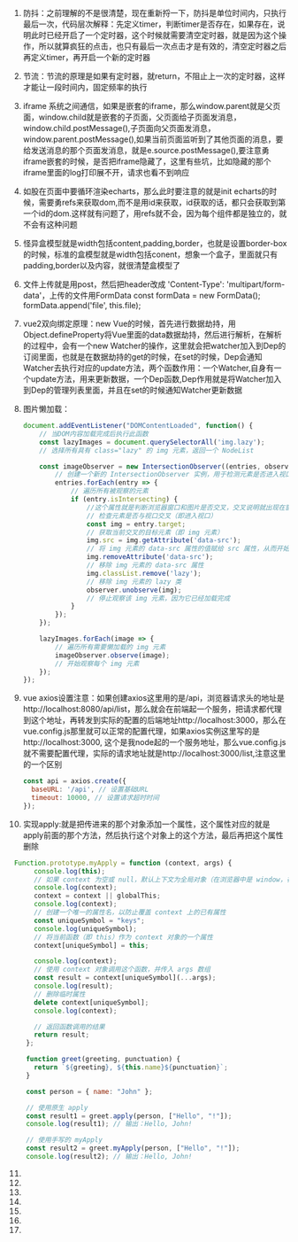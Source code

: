 1. 防抖：之前理解的不是很清楚，现在重新捋一下，防抖是单位时间内，只执行最后一次，代码层次解释：先定义timer，判断timer是否存在，如果存在，说明此时已经开启了一个定时器，这个时候就需要清空定时器，就是因为这个操作，所以就算疯狂的点击，也只有最后一次点击才是有效的，清空定时器之后再定义timer，再开启一个新的定时器

2. 节流：节流的原理是如果有定时器，就return，不阻止上一次的定时器，这样才能让一段时间内，固定频率的执行

3. iframe 系统之间通信，如果是嵌套的iframe，那么window.parent就是父页面，window.child就是嵌套的子页面，父页面给子页面发消息，window.child.postMessage(),子页面向父页面发消息，window.parent.postMessage(),如果当前页面监听到了其他页面的消息，要给发送消息的那个页面发消息，就是e.source.postMessage(),要注意勇iframe嵌套的时候，是否把iframe隐藏了，这里有些坑，比如隐藏的那个iframe里面的log打印展不开，请求也看不到响应

4. 如股在页面中要循环渲染echarts，那么此时要注意的就是init echarts的时候，需要勇refs来获取dom,而不是用id来获取，id获取的话，都只会获取到第一个id的dom.这样就有问题了，用refs就不会，因为每个组件都是独立的，就不会有这种问题

5. 怪异盒模型就是width包括content,padding,border，也就是设置border-box的时候，标准的盒模型就是width包括conent，想象一个盒子，里面就只有padding,border以及内容，就很清楚盒模型了

6. 文件上传就是用post，然后把header改成 'Content-Type': 'multipart/form-data'，上传的文件用FormData  const formData = new FormData();  formData.append('file', this.file);

7. vue2双向绑定原理：new Vue的时候，首先进行数据劫持，用Object.defineProperty将Vue里面的data数据劫持，然后进行解析，在解析的过程中，会有一个new Watcher的操作，这里就会把watcher加入到Dep的订阅里面，也就是在数据劫持的get的时候，在set的时候，Dep会通知Watcher去执行对应的update方法，两个函数作用：一个Watcher,自身有一个update方法，用来更新数据，一个Dep函数,Dep作用就是将Watcher加入到Dep的管理列表里面，并且在set的时候通知Watcher更新数据

8. 图片懒加载：

   ```js
   document.addEventListener("DOMContentLoaded", function() {
       // 当DOM内容加载完成后执行此函数
       const lazyImages = document.querySelectorAll('img.lazy');
       // 选择所有具有 class="lazy" 的 img 元素，返回一个 NodeList
   
       const imageObserver = new IntersectionObserver((entries, observer) => {
           // 创建一个新的 IntersectionObserver 实例，用于检测元素是否进入视口
           entries.forEach(entry => {
               // 遍历所有被观察的元素
               if (entry.isIntersecting) {
                   //这个属性就是判断浏览器窗口和图片是否交叉，交叉说明就出现在窗口里面了
                   // 检查元素是否与视口交叉（即进入视口）
                   const img = entry.target;
                   // 获取当前交叉的目标元素（即 img 元素）
                   img.src = img.getAttribute('data-src');
                   // 将 img 元素的 data-src 属性的值赋给 src 属性，从而开始加载真实图片
                   img.removeAttribute('data-src');
                   // 移除 img 元素的 data-src 属性
                   img.classList.remove('lazy');
                   // 移除 img 元素的 lazy 类
                   observer.unobserve(img);
                   // 停止观察该 img 元素，因为它已经加载完成
               }
           });
       });
   
       lazyImages.forEach(image => {
           // 遍历所有需要懒加载的 img 元素
           imageObserver.observe(image);
           // 开始观察每个 img 元素
       });
   });
   
   ```

9. vue axios设置注意：如果创建axios这里用的是/api，浏览器请求头的地址是http://localhost:8080/api/list，那么就会在前端起一个服务，把请求都代理到这个地址，再转发到实际的配置的后端地址http://localhost:3000，那么在vue.config.js那里就可以正常的配置代理，如果axios实例这里写的是http://localhost:3000, 这个是我node起的一个服务地址，那么vue.config.js 就不需要配置代理，实际的请求地址就是http://localhost:3000/list,注意这里的一个区别

   ```js
   const api = axios.create({
     baseURL: '/api', // 设置基础URL
     timeout: 10000, // 设置请求超时时间
   });
   ```

10. 实现apply:就是把传进来的那个对象添加一个属性，这个属性对应的就是apply前面的那个方法，然后执行这个对象上的这个方法，最后再把这个属性删除

   ```js
    Function.prototype.myApply = function (context, args) {
         console.log(this);
         // 如果 context 为空或 null，默认上下文为全局对象（在浏览器中是 window，在 Node.js 中是 global）
         console.log(context);
         context = context || globalThis;
         console.log(context);
         // 创建一个唯一的属性名，以防止覆盖 context 上的已有属性
         const uniqueSymbol = "keys";
         console.log(uniqueSymbol);
         // 将当前函数（即 this）作为 context 对象的一个属性
         context[uniqueSymbol] = this;
   
         console.log(context);
         // 使用 context 对象调用这个函数，并传入 args 数组
         const result = context[uniqueSymbol](...args);
         console.log(result);
         // 删除临时属性
         delete context[uniqueSymbol];
         console.log(context);
   
         // 返回函数调用的结果
         return result;
       };
   
       function greet(greeting, punctuation) {
         return `${greeting}, ${this.name}${punctuation}`;
       }
   
       const person = { name: "John" };
   
       // 使用原生 apply
       const result1 = greet.apply(person, ["Hello", "!"]);
       console.log(result1); // 输出：Hello, John!
   
       // 使用手写的 myApply
       const result2 = greet.myApply(person, ["Hello", "!"]);
       console.log(result2); // 输出：Hello, John!
   ```

   

11. 

12. 

13. 

14. 

15. 

16. 

17. 

    